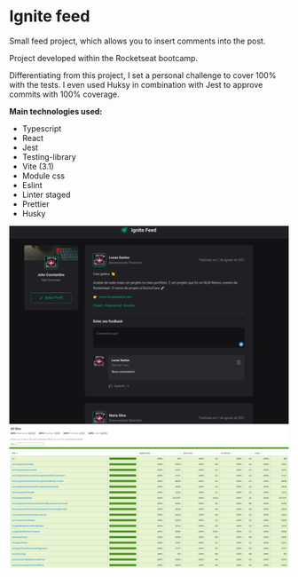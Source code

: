 # Ignite feed

Small feed project, which allows you to insert comments into the post.

Project developed within the Rocketseat bootcamp.

Differentiating from this project, I set a personal challenge to cover 100% with the tests. I even used Huksy in combination with Jest to approve commits with 100% coverage.

**Main technologies used:**

- Typescript
- React
- Jest
- Testing-library
- Vite (3.1)
- Module css
- Eslint
- Linter staged
- Prettier
- Husky

<img src="./public/doc/feed.png">

<img src="./public/doc/coverage.png">
